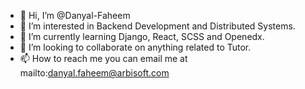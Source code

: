 - 👋 Hi, I’m @Danyal-Faheem
- 👀 I’m interested in Backend Development and Distributed Systems.
- 🌱 I’m currently learning Django, React, SCSS and Openedx.
- 💞️ I’m looking to collaborate on anything related to Tutor.
- 📫 How to reach me you can email me at mailto:danyal.faheem@arbisoft.com

<!---
Danyal-Faheem/Danyal-Faheem is a ✨ special ✨ repository because its `README.md` (this file) appears on your GitHub profile.
You can click the Preview link to take a look at your changes.
--->
